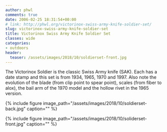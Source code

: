 ```yaml
---
author: phwl
comments: true
date: 2006-02-25 18:31:54+00:00
# link: http://phwl.org/victorinox-swiss-army-knife-soldier-set/
slug: victorinox-swiss-army-knife-soldier-set
title: Victorinox Swiss Army Knife Soldier Set
classes: wide
categories:
- outdoors
header:
  teaser: /assets/images/2018/10/soldierset-front.jpg
---
```


The Victorinox Soldier is the classic Swiss Army knife (SAK). Each has a date stamp and this set is from 1934, 1965, 1970 and 1997. Also note the evolution of the blade (from clip point to spear point), scales (from fiber to alox), the bail arm of the 1970 model and the hollow rivet in the 1965 version.

{% include figure image_path="/assets/images/2018/10/soldierset-back.jpg" caption="" %}

{% include figure image_path="/assets/images/2018/10/soliderset-front.jpg" caption="" %}

